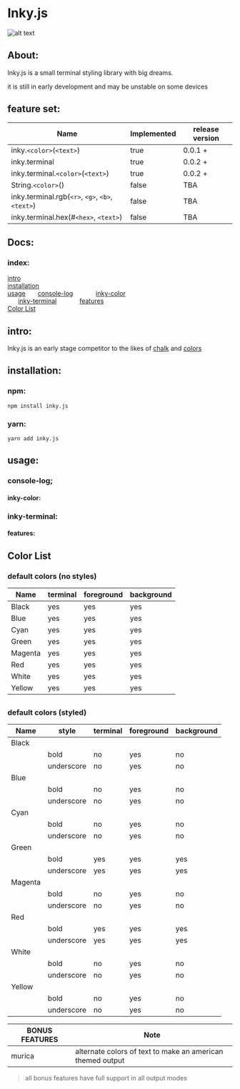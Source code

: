 # Inky.js
![alt text](https://raw.githubusercontent.com/fatalcenturion/inky.js/master/inky.js.png.png "inky.js")

## About:
Inky.js is a small terminal styling library with big dreams.

it is still in early development and may be unstable on some devices


## feature set:
| Name | Implemented | release version |
|-|-|-|
|inky.`<color>`(`<text>`) | true | 0.0.1 +|
|inky.terminal | true | 0.0.2 +|
|inky.terminal.`<color>`(`<text>`) | true | 0.0.2 +|
|String.`<color>`()| false | TBA |
|inky.terminal.rgb(`<r>`, `<g>`, `<b>`, `<text>`)| false| TBA |
|inky.terminal.hex(#`<hex>`, `<text>`)| false | TBA|



## Docs:

### index:
[intro](#intro)<br>
[installation](#installation)<br>
[usage](#usage)
&nbsp;&nbsp;&nbsp;&nbsp;&nbsp;&nbsp;[console-log](#console-log)
&nbsp;&nbsp;&nbsp;&nbsp;&nbsp;&nbsp;&nbsp;&nbsp;&nbsp;&nbsp;&nbsp;&nbsp;[inky-color](#inky-color)<br>
&nbsp;&nbsp;&nbsp;&nbsp;&nbsp;&nbsp;[inky-terminal](#inky-terminal)
&nbsp;&nbsp;&nbsp;&nbsp;&nbsp;&nbsp;&nbsp;&nbsp;&nbsp;&nbsp;&nbsp;&nbsp;[features](#features)
<br>
[Color List](#color-list)

## intro:

Inky.js is an early stage competitor to the likes of [chalk](https://npmjs.com/package/chalk) and [colors]([https://www.npmjs.com/package/colors](https://www.npmjs.com/package/colors))


## installation:
### npm:
``npm install inky.js``
### yarn:
``yarn add inky.js``

## usage:
### console-log;

#### inky-color:

### inky-terminal:

#### features:

## Color List

### default colors (no styles)

| Name | terminal | foreground | background |
|-|-|-|-|
Black|yes|yes|yes
Blue|yes|yes|yes
Cyan| yes|yes|yes
Green| yes|yes|yes
Magenta| yes|yes|yes
Red| yes|yes|yes
White| yes|yes|yes
Yellow| yes|yes|yes

##

### default colors (styled)

|Name| style| terminal|foreground|background|
|-|-|-|-|-|
|Black|||||
||bold|no|yes|no|
||underscore|no|yes|no|
|Blue|||||
||bold|no|yes|no|
||underscore|no|yes|no|
|Cyan|||||
||bold|no|yes|no|
||underscore|no|yes|no|
|Green|||||
||bold|yes|yes|yes|
||underscore|yes|yes|yes|
|Magenta|||||
||bold|no|yes|no|
||underscore|no|yes|no|
|Red|||||
||bold|yes|yes|yes|
||underscore|yes|yes|yes|
|White|||||
||bold|no|yes|no|
||underscore|no|yes|no|
|Yellow|||||
||bold|no|yes|no|
||underscore|no|yes|no|

|BONUS FEATURES| Note|
|--|-|
|murica| alternate colors of text to make an american themed output


>all bonus features have full support in all output modes

